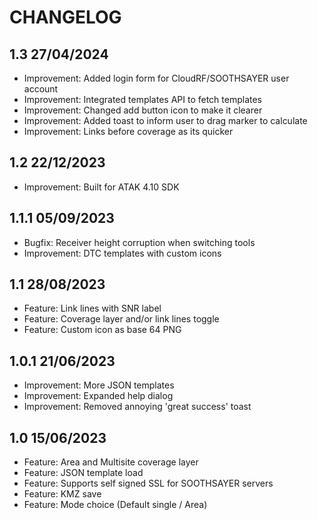 # CHANGELOG

## 1.3 27/04/2024
- Improvement: Added login form for CloudRF/SOOTHSAYER user account
- Improvement: Integrated templates API to fetch templates
- Improvement: Changed add button icon to make it clearer
- Improvement: Added toast to inform user to drag marker to calculate
- Improvement: Links before coverage as its quicker

## 1.2 22/12/2023
- Improvement: Built for ATAK 4.10 SDK

## 1.1.1 05/09/2023

- Bugfix: Receiver height corruption when switching tools
- Improvement: DTC templates with custom icons

## 1.1 28/08/2023

- Feature: Link lines with SNR label
- Feature: Coverage layer and/or link lines toggle
- Feature: Custom icon as base 64 PNG

## 1.0.1 21/06/2023

- Improvement: More JSON templates
- Improvement: Expanded help dialog
- Improvement: Removed annoying 'great success' toast

## 1.0 15/06/2023

- Feature: Area and Multisite coverage layer
- Feature: JSON template load
- Feature: Supports self signed SSL for SOOTHSAYER servers
- Feature: KMZ save
- Feature: Mode choice (Default single / Area)


